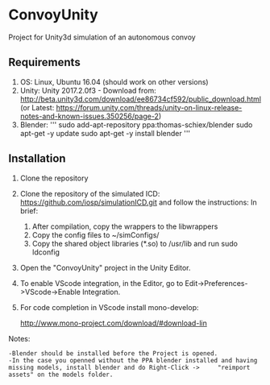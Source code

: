 # ConvoyUnity
Project for Unity3d simulation of an autonomous convoy

## Requirements ##
1. OS: Linux, Ubuntu 16.04 (should work on other versions)
1. Unity: Unity 2017.2.0f3 - Download from: http://beta.unity3d.com/download/ee86734cf592/public_download.html
(or Latest: https://forum.unity.com/threads/unity-on-linux-release-notes-and-known-issues.350256/page-2)
1. Blender:
'''
sudo add-apt-repository ppa:thomas-schiex/blender
sudo apt-get -y  update
sudo apt-get -y  install blender
'''
    
## Installation ##
1. Clone the repository

1. Clone the repository of the simulated ICD: https://github.com/iosp/simulationICD.git and follow the instructions:
In brief:
    1. After compilation, copy the wrappers to the libwrappers
    1. Copy the config files to ~/simConfigs/
    1. Copy the shared object libraries (*.so) to /usr/lib and run sudo ldconfig
    
1. Open the "ConvoyUnity" project in the Unity Editor.

1. To enable VScode integration, in the Editor, go to Edit->Preferences->VScode->Enable Integration.

1. For code completion in VScode install mono-develop:
    
    http://www.mono-project.com/download/#download-lin
    
Notes:
    
    -Blender should be installed before the Project is opened.
    -In the case you openned without the PPA blender installed and having missing models, install blender and do Right-Click ->     "reimport assets" on the models folder.
